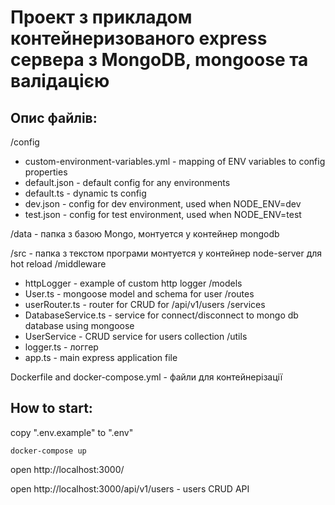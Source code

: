 # Проект з прикладом контейнеризованого express сервера з MongoDB, mongoose та валідацією

## Опис файлів:
/config
* custom-environment-variables.yml - mapping of ENV variables to config properties
* default.json - default config for any environments
* default.ts - dynamic ts config
* dev.json - config for dev environment, used when NODE_ENV=dev
* test.json - config for test environment, used when NODE_ENV=test

/data - папка з базою Mongo, монтуется у контейнер mongodb

/src  - папка з текстом програми монтуется у контейнер node-server для hot reload
  /middleware
  * httpLogger - example of custom http logger
  /models
  * User.ts - mongoose model and schema for user
  /routes
  * userRouter.ts - router for CRUD for /api/v1/users
  /services
  * DatabaseService.ts - service for connect/disconnect to mongo db database using mongoose
  * UserService - CRUD service for users collection
  /utils
  * logger.ts - логгер
  * app.ts  - main express application file

Dockerfile and docker-compose.yml - файли для контейнерізації

## How to start:
  copy ".env.example" to ".env"

```
docker-compose up
```
open http://localhost:3000/

open http://localhost:3000/api/v1/users - users CRUD API

